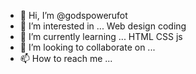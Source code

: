 - 👋 Hi, I’m @godspowerufot
- 👀 I’m interested in ... Web design coding
- 🌱 I’m currently learning ... HTML CSS js
- 💞️ I’m looking to collaborate on ...
- 📫 How to reach me ...


<!---
godspowerufot/godspowerufot is a ✨ special ✨ repository because its `README.md` (this file) appears on your GitHub profile.
You can click the Preview link to take a look at your changes.
--->
